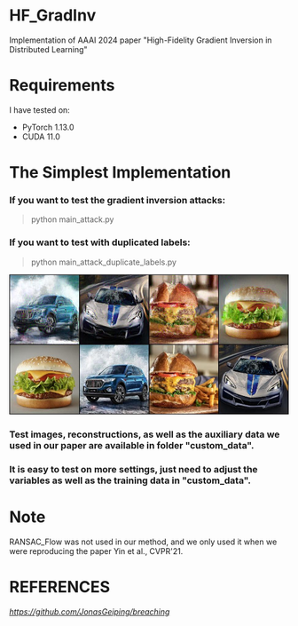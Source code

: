 # HF_GradInv
Implementation of AAAI 2024 paper "High-Fidelity Gradient Inversion in Distributed Learning"

# Requirements

I have tested on:

- PyTorch 1.13.0
- CUDA 11.0


# The Simplest Implementation

### If you want to test the gradient inversion attacks:

> python main_attack.py

### If you want to test with duplicated labels: 

> python main_attack_duplicate_labels.py

![avatar](/custom_data/test_recon/final_rec.jpg)

### Test images, reconstructions, as well as the auxiliary data we used in our paper are available in folder "custom_data".

### It is easy to test on more settings, just need to adjust the variables as well as the training data in "custom_data".

# Note

RANSAC_Flow was not used in our method, and we only used it when we were reproducing the paper Yin et al., CVPR'21.

 # REFERENCES
 
 *https://github.com/JonasGeiping/breaching*
 
